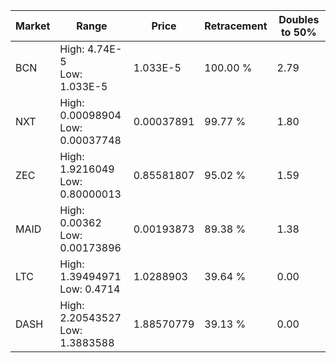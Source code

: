 | Market | Range | Price| Retracement | Doubles to 50% |
| --- | --- | --- | --- | --- |
| BCN | High: 4.74E-5<br />Low: 1.033E-5 | 1.033E-5 | 100.00 % | 2.79 |
| NXT | High: 0.00098904<br />Low: 0.00037748 | 0.00037891 | 99.77 % | 1.80 |
| ZEC | High: 1.9216049<br />Low: 0.80000013 | 0.85581807 | 95.02 % | 1.59 |
| MAID | High: 0.00362<br />Low: 0.00173896 | 0.00193873 | 89.38 % | 1.38 |
| LTC | High: 1.39494971<br />Low: 0.4714 | 1.0288903 | 39.64 % | 0.00 |
| DASH | High: 2.20543527<br />Low: 1.3883588 | 1.88570779 | 39.13 % | 0.00 |
